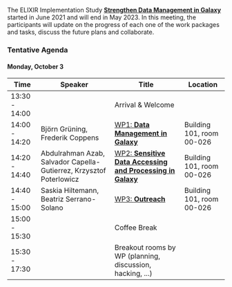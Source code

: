 The ELIXIR Implementation Study [**Strengthen Data Management in Galaxy**](https://elixir-europe.org/internal-projects/commissioned-services/strengthen-data-management-galaxy) started in June 2021 and will end in May 2023. In this meeting, the participants will update on the progress of each one of the work packages and tasks, discuss the future plans and collaborate.

### Tentative Agenda

#### Monday, October 3

| Time |  Speaker  |  Title  |  Location  |
| ---- | -------- | ------ | ------- |
| 13:30 - 14:00 |  | Arrival & Welcome |  |
| 14:00 - 14:20 | Björn Grüning, Frederik Coppens | [WP1: **Data Management in Galaxy**](https://docs.google.com/presentation/d/1SeZ4YcEh_EngRwmOXIOT5VeyGM5LNdavOzKrC_FIXdI/edit#slide=id.gb76fb8d52f_1_415)  | Building 101, room 00-026 |
| 14:20 - 14:40 | Abdulrahman Azab, Salvador Capella-Gutierrez, Krzysztof Poterlowicz  | [WP2: **Sensitive Data Accessing and Processing in Galaxy**](https://docs.google.com/presentation/d/1ryuYupaMSZLyx0f5o7Oojg9fs6GsmVri2PsroJ9hpaY/edit#slide=id.gf7bad80877_5_5) |  Building 101, room 00-026 |
| 14:40 - 15:00 | Saskia Hiltemann, Beatriz Serrano-Solano  | [WP3: **Outreach**](https://docs.google.com/presentation/d/1gUwCc_J11iIusuYCG176Strsa66ESbxsED_dZr1G_VA/edit?usp=sharing)  | Building 101, room 00-026 |
| 15:00 - 15:30 |   | Coffee Break  |    |
| 15:30 - 17:30 |   | Breakout rooms by WP (planning, discussion, hacking, ...)  |   |
